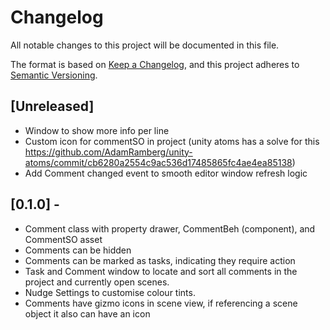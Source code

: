 # Changelog
All notable changes to this project will be documented in this file.

The format is based on [Keep a Changelog](https://keepachangelog.com/en/1.0.0/),
and this project adheres to [Semantic Versioning](https://semver.org/spec/v2.0.0.html).

## [Unreleased]
- Window to show more info per line
- Custom icon for commentSO in project (unity atoms has a solve for this https://github.com/AdamRamberg/unity-atoms/commit/cb6280a2554c9ac536d17485865fc4ae4ea85138)
- Add Comment changed event to smooth editor window refresh logic

## [0.1.0] - 
- Comment class with property drawer, CommentBeh (component), and CommentSO asset
- Comments can be hidden
- Comments can be marked as tasks, indicating they require action
- Task and Comment window to locate and sort all comments in the project and currently open scenes.
- Nudge Settings to customise colour tints.
- Comments have gizmo icons in scene view, if referencing a scene object it also can have an icon